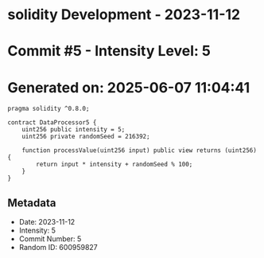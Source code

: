 ﻿# solidity Development - 2023-11-12
# Commit #5 - Intensity Level: 5
# Generated on: 2025-06-07 11:04:41
```solidity
pragma solidity ^0.8.0;

contract DataProcessor5 {
    uint256 public intensity = 5;
    uint256 private randomSeed = 216392;

    function processValue(uint256 input) public view returns (uint256) {
        return input * intensity + randomSeed % 100;
    }
}
```
## Metadata
- Date: 2023-11-12
- Intensity: 5
- Commit Number: 5
- Random ID: 600959827
